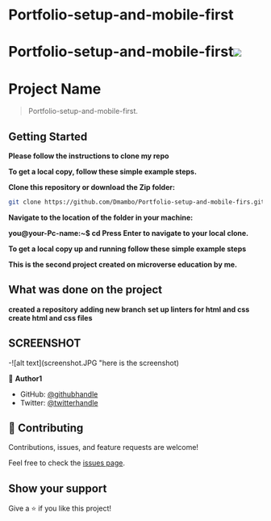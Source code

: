 # Portfolio-setup-and-mobile-first
# Portfolio-setup-and-mobile-first![](https://img.shields.io/badge/Microverse-blueviolet)

# Project Name

> Portfolio-setup-and-mobile-first.


## Getting Started

**Please follow the instructions to clone my repo**

**To get a local copy, follow these simple example steps.**

**Clone this repository or download the Zip folder:**

```sh
git clone https://github.com/Dmambo/Portfolio-setup-and-mobile-firs.git**
```

**Navigate to the location of the folder in your machine:**

**you@your-Pc-name:~$ cd <folder>**
**Press Enter to navigate to your local clone.**

**To get a local copy up and running follow these simple example steps**

**This is the second project created on microverse education by me.**


## What was done on the project

**created a  repository**
**adding new branch**
**set up linters for html and css**
**create html and  css files**

## SCREENSHOT
-![alt text](screenshot.JPG "here is the screenshot)

👤 **Author1**

- GitHub: [@githubhandle](https://github.com/Dmambo)
- Twitter: [@twitterhandle](https://twitter.com/kingibro345)


## 🤝 Contributing

Contributions, issues, and feature requests are welcome!

Feel free to check the [issues page](../../issues/).

## Show your support

Give a ⭐️ if you like this project!



